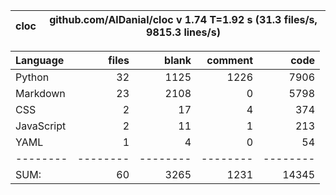 cloc|github.com/AlDanial/cloc v 1.74  T=1.92 s (31.3 files/s, 9815.3 lines/s)
--- | ---

Language|files|blank|comment|code
:-------|-------:|-------:|-------:|-------:
Python|32|1125|1226|7906
Markdown|23|2108|0|5798
CSS|2|17|4|374
JavaScript|2|11|1|213
YAML|1|4|0|54
--------|--------|--------|--------|--------
SUM:|60|3265|1231|14345
